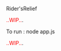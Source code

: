 Rider'sRelief

<span style="color:red">..WIP..</span>.

To run : node app.js

<span style="color:red">..WIP..</span>.

